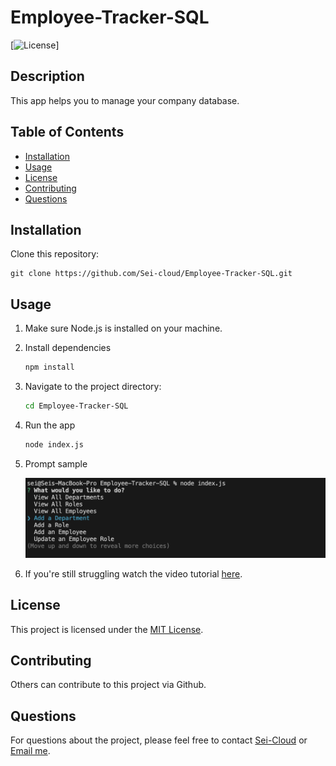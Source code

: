 # Employee-Tracker-SQL

[![License](https://img.shields.io/badge/License-MIT-blue.svg)]

## Description

This app helps you to manage your company database.

## Table of Contents

- [Installation](#installation)
- [Usage](#usage)
- [License](#license)
- [Contributing](#contributing)
- [Questions](#questions)

## Installation

Clone this repository:          
    
    git clone https://github.com/Sei-cloud/Employee-Tracker-SQL.git
    

## Usage

1. Make sure Node.js is installed on your machine. 
2. Install dependencies
    ```bash
    npm install
3. Navigate to the project directory:
    ```bash
    cd Employee-Tracker-SQL
4. Run the app
    ```bash
    node index.js
5. Prompt sample

    ![Prompt](./assets/Prompt.png)

6. If you're still struggling watch the video tutorial [here](https://vimeo.com/950372769?share=copy).

## License

This project is licensed under the [MIT License](https://opensource.org/licenses/MIT).

## Contributing

Others can contribute to this project via Github.



## Questions

For questions about the project, please feel free to contact [Sei-Cloud](https://github.com/Sei-Cloud) or [Email me](mailto:rocketsei.009@gmail.com).

